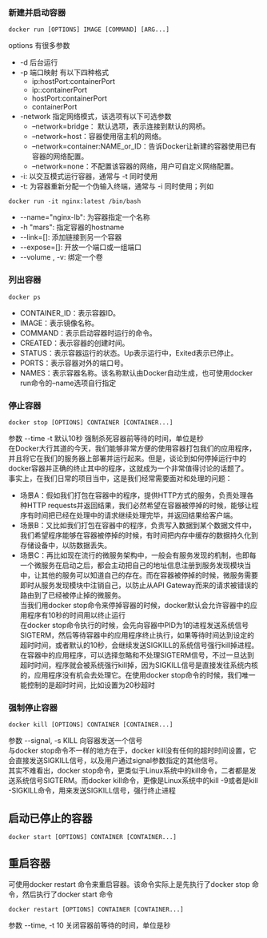 ### 新建并启动容器
```
docker run [OPTIONS] IMAGE [COMMAND] [ARG...]
```
options 有很多参数
+ -d 后台运行
+ -p 端口映射 有以下四种格式
    + ip:hostPort:containerPort 
    + ip::containerPort
    + hostPort:containerPort
    + containerPort
+ -network 指定网络模式，该选项有以下可选参数
    + –network=bridge： 默认选项，表示连接到默认的网桥。
    + –network=host：容器使用宿主机的网络。
    + –network=container:NAME_or_ID：告诉Docker让新建的容器使用已有容器的网络配置。
    + –network=none：不配置该容器的网络，用户可自定义网络配置。
+ -i: 以交互模式运行容器，通常与 -t 同时使用
+ -t: 为容器重新分配一个伪输入终端，通常与 -i 同时使用；列如
```
docker run -it nginx:latest /bin/bash
```
+ --name="nginx-lb": 为容器指定一个名称
+ -h "mars": 指定容器的hostname
+ --link=[]: 添加链接到另一个容器
+ --expose=[]: 开放一个端口或一组端口
+ --volume , -v: 绑定一个卷

### 列出容器
```
docker ps
```
+ CONTAINER_ID：表示容器ID。
+ IMAGE：表示镜像名称。
+ COMMAND：表示启动容器时运行的命令。
+ CREATED：表示容器的创建时间。
+ STATUS：表示容器运行的状态。Up表示运行中，Exited表示已停止。
+ PORTS：表示容器对外的端口号。
+ NAMES：表示容器名称。该名称默认由Docker自动生成，也可使用docker run命令的–name选项自行指定

### 停止容器
```
docker stop [OPTIONS] CONTAINER [CONTAINER...]
```
参数 --time -t 默认10秒 强制杀死容器前等待的时间，单位是秒  
在Docker大行其道的今天，我们能够非常方便的使用容器打包我们的应用程序，并且将它在我们的服务器上部署并运行起来。但是，谈论到如何停掉运行中的docker容器并正确的终止其中的程序，这就成为一个非常值得讨论的话题了。  
事实上，在我们日常的项目当中，这是我们经常需要面对和处理的问题：  
+ 场景A：假如我们打包在容器中的程序，提供HTTP方式的服务，负责处理各种HTTP requests并返回结果，我们必然希望在容器被停掉的时候，能够让程序有时间把已经在处理中的请求继续处理完毕，并返回结果给客户端。  
+ 场景B：又比如我们打包在容器中的程序，负责写入数据到某个数据文件中，我们希望程序能够在容器被停掉的时候，有时间把内存中缓存的数据持久化到存储设备中，以防数据丢失。  
+ 场景C：再比如现在流行的微服务架构中，一般会有服务发现的机制，也即每一个微服务在启动之后，都会主动把自己的地址信息注册到服务发现模块当中，让其他的服务可以知道自己的存在。而在容器被停掉的时候，微服务需要即时从服务发现模块中注销自己，以防止从API Gateway而来的请求被错误的路由到了已经被停止掉的微服务。  
当我们用docker stop命令来停掉容器的时候，docker默认会允许容器中的应用程序有10秒的时间用以终止运行  
在docker stop命令执行的时候，会先向容器中PID为1的进程发送系统信号SIGTERM，然后等待容器中的应用程序终止执行，如果等待时间达到设定的超时时间，或者默认的10秒，会继续发送SIGKILL的系统信号强行kill掉进程。在容器中的应用程序，可以选择忽略和不处理SIGTERM信号，不过一旦达到超时时间，程序就会被系统强行kill掉，因为SIGKILL信号是直接发往系统内核的，应用程序没有机会去处理它。在使用docker stop命令的时候，我们唯一能控制的是超时时间，比如设置为20秒超时  

### 强制停止容器
```
docker kill [OPTIONS] CONTAINER [CONTAINER...]
```
参数 --signal, -s	KILL	向容器发送一个信号  
与docker stop命令不一样的地方在于，docker kill没有任何的超时时间设置，它会直接发送SIGKILL信号，以及用户通过signal参数指定的其他信号。  
其实不难看出，docker stop命令，更类似于Linux系统中的kill命令，二者都是发送系统信号SIGTERM。而docker kill命令，更像是Linux系统中的kill -9或者是kill -SIGKILL命令，用来发送SIGKILL信号，强行终止进程

## 启动已停止的容器
```
docker start [OPTIONS] CONTAINER [CONTAINER...]
```

## 重启容器
可使用docker restart 命令来重启容器。该命令实际上是先执行了docker stop 命令，然后执行了docker start 命令
```
docker restart [OPTIONS] CONTAINER [CONTAINER...]
```
参数 --time, -t	10	关闭容器前等待的时间，单位是秒